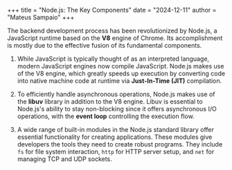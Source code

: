 +++
title = "Node.js: The Key Components"
date = "2024-12-11"
author = "Mateus Sampaio"
+++

The backend development process has been revolutionized by Node.js, a JavaScript runtime based on the **V8** engine of Chrome. Its accomplishment is mostly due to the effective fusion of its fundamental components.

1. While JavaScript is typically thought of as an interpreted language, modern JavaScript engines now compile JavaScript. Node.js makes use of the V8 engine, which greatly speeds up execution by converting code into native machine code at runtime via **Just-In-Time (JIT)** compilation.

2. To efficiently handle asynchronous operations, Node.js makes use of the **libuv** library in addition to the V8 engine. Libuv is essential to Node.js's ability to stay non-blocking since it offers asynchronous I/O operations, with the **event loop** controlling the execution flow.

3. A wide range of built-in modules in the Node.js standard library offer essential functionality for creating applications. These modules give developers the tools they need to create robust programs. They include `fs` for file system interaction, `http` for HTTP server setup, and `net` for managing TCP and UDP sockets.
